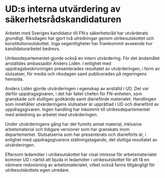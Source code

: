 # UD:s interna utvärdering av säkerhetsrådskandidaturen

Arbetet med Sveriges kandidatur till FN:s säkerhetsråd har utvärderats grundligt. Riksdagen har gjort två utredningar genom utrikesutskottet och konstitutionsutskottet. Inga oegentligheter har framkommit avseende hur kandidaturarbetet bedrevs.


Utrikesdepartementet gjorde också en intern utvärdering. För det ändamålet anställdes ambassadör Anders Lidén. I enlighet med uppdragsbeskrivningen presenterades resultatet av utvärderingen, i form av slutsatser, för media och riksdagen samt publicerades på regeringens hemsida.

Anders Lidén gjorde utvärderingen i egenskap av anställd i UD. Det var därför uppdragsgivaren, i det här fallet chefen för FN\-enheten, som granskade och slutligen godkände samt diarieförde materialet. Handlingen som innehåller utvärderingens slutsatser är upprättad i UD och diarieförd av uppdragsgivaren. Ingen handling har inkommit till utrikesdepartementet med anledning av arbetet med utvärderingen.

Under utvärderingens gång har det funnits annat material, inklusive arbetsmaterial och tidigare versioner som har granskats inom departementet. Slutsatserna som har presenterats och diarieförts är, i enlighet med uppdragsgivarens ställningstagande, det slutliga resultatet av utvärderingen.

Eftersom ledamöter i utrikesutskottet har visat intresse för arbetsmaterialet kommer UD i närtid att bjuda in ledamöter i utrikesutskottet för att få en närmare redovisning av arbetsmaterialet, vilket också fanns tillgängligt för utrikesutskottets egen utredare.
